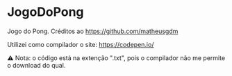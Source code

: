 # JogoDoPong
Jogo do Pong. Créditos ao https://github.com/matheusgdm <p> </p>
Utilizei como compilador o site: https://codepen.io/ <p> </p>
⚠️ Nota: o código está na extenção ".txt", pois o compilador não me permite o download do qual. 
